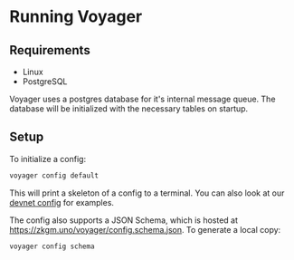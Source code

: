 # Running Voyager

## Requirements

- Linux
- PostgreSQL

Voyager uses a postgres database for it's internal message queue. The database will be initialized with the necessary tables on startup.

## Setup

To initialize a config:

```sh
voyager config default
```

This will print a skeleton of a config to a terminal. You can also look at our [devnet config](https://github.com/unionlabs/union/blob/main/voyager/devnet-config.json) for examples.

The config also supports a JSON Schema, which is hosted at <https://zkgm.uno/voyager/config.schema.json>. To generate a local copy:

```sh
voyager config schema
```
